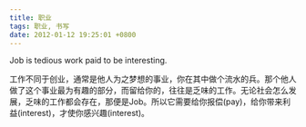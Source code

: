 ```yaml
---
title: 职业
tags: 职业, 书写
date: 2012-01-12 19:25:01 +0800
---
```



Job is tedious work paid to be interesting.

工作不同于创业，通常是他人为之梦想的事业，你在其中做个流水的兵。那个他人做了这个事业最为有趣的部分，而留给你的，往往是乏味的工作。无论社会怎么发展，乏味的工作都会存在，那便是Job。所以它需要给你报偿(pay)，给你带来利益(interest)，才使你感兴趣(interest)。


